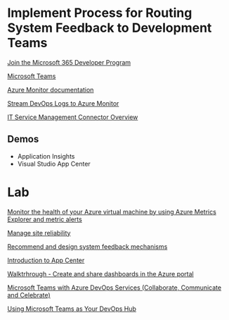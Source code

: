 # Implement Process for Routing System Feedback to Development Teams

[Join the Microsoft 365 Developer Program](https://developer.microsoft.com/en-us/microsoft-365/dev-program)

[Microsoft Teams](https://products.office.com/de-at/microsoft-teams/group-chat-software)

[Azure Monitor documentation](https://docs.microsoft.com/en-us/azure/azure-monitor/)

[Stream DevOps Logs to Azure Monitor](https://docs.microsoft.com/en-us/azure/devops/organizations/audit/auditing-streaming?view=azure-devops)

[IT Service Management Connector Overview](https://docs.microsoft.com/en-us/azure/azure-monitor/alerts/itsmc-overview)

## Demos

- Application Insights
- Visual Studio App Center

# Lab

[Monitor the health of your Azure virtual machine by using Azure Metrics Explorer and metric alerts](https://docs.microsoft.com/en-us/learn/modules/monitor-azure-vm-using-diagnostic-data/)

[Manage site reliability](https://docs.microsoft.com/en-us/learn/modules/manage-site-reliability/)

[Recommend and design system feedback mechanisms](https://docs.microsoft.com/en-us/learn/modules/recommend-system-feedback-mechanisms/)

[Introduction to App Center](https://docs.microsoft.com/en-us/learn/modules/intro-to-app-center/)

[Walktrhrough - Create and share dashboards in the Azure portal](https://docs.microsoft.com/en-us/azure/azure-portal/azure-portal-dashboards)

[Microsoft Teams with Azure DevOps Services (Collaborate, Communicate and Celebrate)](https://azuredevopslabs.com/labs/vstsextend/teams/)

[Using Microsoft Teams as Your DevOps Hub](https://azuredevopslabs.com/labs/vstsextend/teams-devopshub/)
